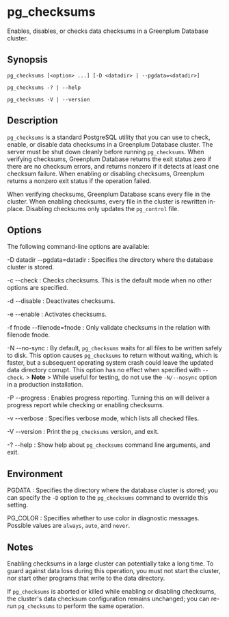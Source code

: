 # pg_checksums

Enables, disables, or checks data checksums in a Greenplum Database cluster.

## Synopsis

```shell
pg_checksums [<option> ...] [-D <datadir> | --pgdata=<datadir>]

pg_checksums -? | --help

pg_checksums -V | --version
```

## Description

`pg_checksums` is a standard PostgreSQL utility that you can use to check, enable, or disable data checksums in a Greenplum Database cluster. The server must be shut down cleanly before running `pg_checksums`. When verifying checksums, Greenplum Database returns the exit status zero if there are no checksum errors, and returns nonzero if it detects at least one checksum failure. When enabling or disabling checksums, Greenplum returns a nonzero exit status if the operation failed.

When verifying checksums, Greenplum Database scans every file in the cluster. When enabling checksums, every file in the cluster is rewritten in-place. Disabling checksums only updates the `pg_control` file.


## Options

The following command-line options are available:

-D datadir
--pgdata=datadir
:   Specifies the directory where the database cluster is stored.

-c
--check
:   Checks checksums. This is the default mode when no other options are specified.

-d
--disable
:   Deactivates checksums.

-e
--enable
:   Activates checksums.

-f fnode
--filenode=fnode
:   Only validate checksums in the relation with filenode fnode.

-N
--no-sync
:   By default, `pg_checksums` waits for all files to be written safely to disk. This option causes `pg_checksums` to return without waiting, which is faster, but a subsequent operating system crash could leave the updated data directory corrupt. This option has no effect when specified with `--check`.
    > **Note**
    > While useful for testing, do not use the `-N/--nosync` option in a production installation.

-P
--progress
:   Enables progress reporting. Turning this on will deliver a progress report while checking or enabling checksums.

-v
--verbose
:   Specifies verbose mode, which lists all checked files.

-V
--version
:   Print the `pg_checksums` version, and exit.

-?
--help
:   Show help about `pg_checksums` command line arguments, and exit.


## Environment

PGDATA
:   Specifies the directory where the database cluster is stored; you can specify the `-D` option to the `pg_checksums` command to override this setting.

PG_COLOR
:   Specifies whether to use color in diagnostic messages. Possible values are `always`, `auto`, and `never`.

 
## Notes

Enabling checksums in a large cluster can potentially take a long time. To guard against data loss during this operation, you must not start the cluster, nor start other programs that write to the data directory.

If `pg_checksums` is aborted or killed while enabling or disabling checksums, the cluster's data checksum configuration remains unchanged; you can re-run `pg_checksums` to perform the same operation.

